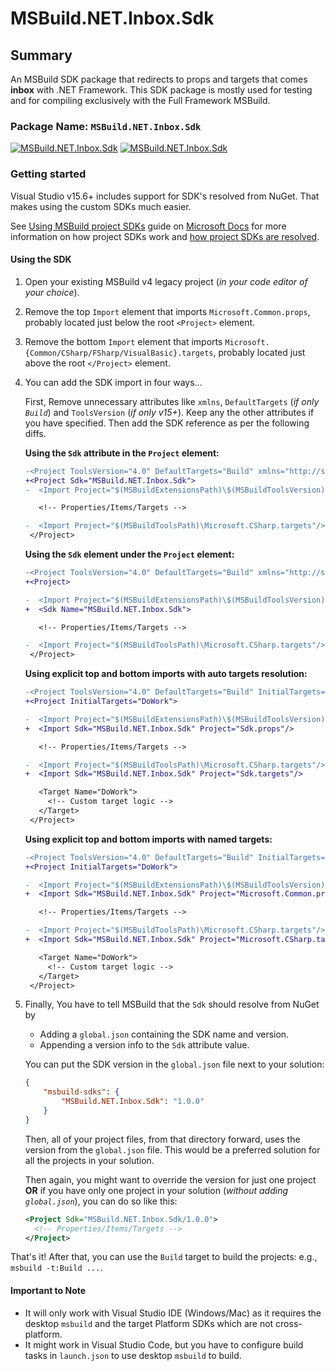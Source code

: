 # MSBuild.NET.Inbox.Sdk

## Summary

An MSBuild SDK package that redirects to props and targets that comes **inbox** with .NET Framework.
This SDK package is mostly used for testing and for compiling exclusively with the Full Framework MSBuild.

### Package Name: `MSBuild.NET.Inbox.Sdk`

[![MSBuild.NET.Inbox.Sdk](https://img.shields.io/myget/msbuild-sdks/v/MSBuild.NET.Inbox.Sdk?style=flat-square&logo=nuget)](https://myget.org/feed/msbuild-sdks/package/nuget/MSBuild.NET.Inbox.Sdk)
[![MSBuild.NET.Inbox.Sdk](https://img.shields.io/nuget/v/MSBuild.NET.Inbox.Sdk?style=flat-square&logo=nuget)](https://nuget.org/packages/MSBuild.NET.Inbox.Sdk)

### Getting started

Visual Studio v15.6+ includes support for SDK's resolved from NuGet.
That makes using the custom SDKs much easier.

See [Using MSBuild project SDKs][msbuild-sdk-usage] guide on [Microsoft Docs](https://docs.ms) for more information on how project SDKs work and [how project SDKs are resolved][msbuild-sdk-resolver].

[msbuild-sdk-usage]: https://docs.microsoft.com/visualstudio/msbuild/how-to-use-project-sdk
[msbuild-sdk-resolver]: https://docs.microsoft.com/visualstudio/msbuild/how-to-use-project-sdk#how-project-sdks-are-resolved

#### Using the SDK

1. Open your existing MSBuild v4 legacy project (_in your code editor of your choice_).

2. Remove the top `Import` element that imports `Microsoft.Common.props`, probably located just below the root `<Project>` element.

3. Remove the bottom `Import` element that imports `Microsoft.{Common/CSharp/FSharp/VisualBasic}.targets`, probably located just above the root `</Project>` element.

4. You can add the SDK import in four ways…

   First, Remove unnecessary attributes like `xmlns`, `DefaultTargets` (_if only `Build`_) and `ToolsVersion` (_if only v15+_).
   Keep any the other attributes if you have specified.
   Then add the SDK reference as per the following diffs.

   **Using the `Sdk` attribute in the `Project` element:**

   ```diff
   -<Project ToolsVersion="4.0" DefaultTargets="Build" xmlns="http://schemas.microsoft.com/developer/msbuild/2003">
   +<Project Sdk="MSBuild.NET.Inbox.Sdk">
   -  <Import Project="$(MSBuildExtensionsPath)\$(MSBuildToolsVersion)\Microsoft.Common.props" Condition="Exists('$(MSBuildExtensionsPath)\$(MSBuildToolsVersion)\Microsoft.Common.props')"/>

      <!-- Properties/Items/Targets -->

   -  <Import Project="$(MSBuildToolsPath)\Microsoft.CSharp.targets"/>
    </Project>
   ```

   **Using the `Sdk` element under the `Project` element:**

   ```diff
   -<Project ToolsVersion="4.0" DefaultTargets="Build" xmlns="http://schemas.microsoft.com/developer/msbuild/2003">
   +<Project>

   -  <Import Project="$(MSBuildExtensionsPath)\$(MSBuildToolsVersion)\Microsoft.Common.props" Condition="Exists('$(MSBuildExtensionsPath)\$(MSBuildToolsVersion)\Microsoft.Common.props')"/>
   +  <Sdk Name="MSBuild.NET.Inbox.Sdk">

      <!-- Properties/Items/Targets -->

   -  <Import Project="$(MSBuildToolsPath)\Microsoft.CSharp.targets"/>
    </Project>
   ```

   **Using explicit top and bottom imports with auto targets resolution:**

   ```diff
   -<Project ToolsVersion="4.0" DefaultTargets="Build" InitialTargets="DoWork" xmlns="http://schemas.microsoft.com/developer/msbuild/2003">
   +<Project InitialTargets="DoWork">

   -  <Import Project="$(MSBuildExtensionsPath)\$(MSBuildToolsVersion)\Microsoft.Common.props" Condition="Exists('$(MSBuildExtensionsPath)\$(MSBuildToolsVersion)\Microsoft.Common.props')"/>
   +  <Import Sdk="MSBuild.NET.Inbox.Sdk" Project="Sdk.props"/>

      <!-- Properties/Items/Targets -->

   -  <Import Project="$(MSBuildToolsPath)\Microsoft.CSharp.targets"/>
   +  <Import Sdk="MSBuild.NET.Inbox.Sdk" Project="Sdk.targets"/>

      <Target Name="DoWork">
        <!-- Custom target logic -->
      </Target>
    </Project>
   ```

   **Using explicit top and bottom imports with named targets:**

   ```diff
   -<Project ToolsVersion="4.0" DefaultTargets="Build" InitialTargets="DoWork" xmlns="http://schemas.microsoft.com/developer/msbuild/2003">
   +<Project InitialTargets="DoWork">

   -  <Import Project="$(MSBuildExtensionsPath)\$(MSBuildToolsVersion)\Microsoft.Common.props" Condition="Exists('$(MSBuildExtensionsPath)\$(MSBuildToolsVersion)\Microsoft.Common.props')"/>
   +  <Import Sdk="MSBuild.NET.Inbox.Sdk" Project="Microsoft.Common.props"/>

      <!-- Properties/Items/Targets -->

   -  <Import Project="$(MSBuildToolsPath)\Microsoft.CSharp.targets"/>
   +  <Import Sdk="MSBuild.NET.Inbox.Sdk" Project="Microsoft.CSharp.targets"/>

      <Target Name="DoWork">
        <!-- Custom target logic -->
      </Target>
    </Project>
   ```

5. Finally, You have to tell MSBuild that the `Sdk` should resolve from NuGet by
    - Adding a `global.json` containing the SDK name and version.
    - Appending a version info to the `Sdk` attribute value.

   You can put the SDK version in the `global.json` file next to your solution:

   ```json
   {
       "msbuild-sdks": {
           "MSBuild.NET.Inbox.Sdk": "1.0.0"
       }
   }
   ```

   Then, all of your project files, from that directory forward, uses the version from the `global.json` file.
   This would be a preferred solution for all the projects in your solution.

   Then again, you might want to override the version for just one project **OR** if you have only one project in your solution (_without adding `global.json`_), you can do so like this:

   ```xml
   <Project Sdk="MSBuild.NET.Inbox.Sdk/1.0.0">
     <!-- Properties/Items/Targets -->
   </Project>
   ```

That's it! After that, you can use the `Build` target to build the projects: e.g., `msbuild -t:Build ...`.

#### Important to Note

- It will only work with Visual Studio IDE (Windows/Mac) as it requires the desktop `msbuild` and the target Platform SDKs which are not cross-platform.
- It might work in Visual Studio Code, but you have to configure build tasks in `launch.json` to use desktop `msbuild` to build.
